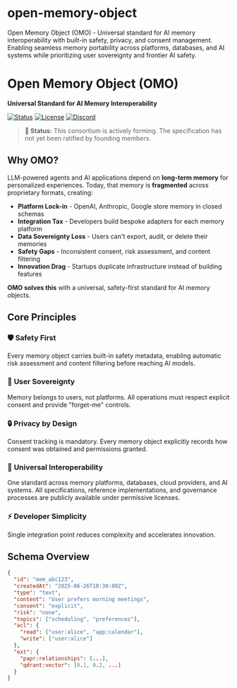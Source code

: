 # open-memory-object
Open Memory Object (OMO) - Universal standard for AI memory interoperability with built-in safety, privacy, and consent management. Enabling seamless memory portability across platforms, databases, and AI systems while prioritizing user sovereignty and frontier AI safety.

# Open Memory Object (OMO)

**Universal Standard for AI Memory Interoperability**

[![Status](https://img.shields.io/badge/status-in%20formation-yellow)](https://github.com/papr-ai/open-memory-object)
[![License](https://img.shields.io/badge/license-Apache%202.0-blue)](LICENSE)
[![Discord](https://img.shields.io/badge/discord-omo--spec-7289da)](https://discord.gg/omo-spec)

> **🚨 Status:** This consortium is actively forming. The specification has not yet been ratified by founding members.

## Why OMO?

LLM-powered agents and AI applications depend on **long-term memory** for personalized experiences. Today, that memory is **fragmented** across proprietary formats, creating:

- **Platform Lock-in** - OpenAI, Anthropic, Google store memory in closed schemas
- **Integration Tax** - Developers build bespoke adapters for each memory platform  
- **Data Sovereignty Loss** - Users can't export, audit, or delete their memories
- **Safety Gaps** - Inconsistent consent, risk assessment, and content filtering
- **Innovation Drag** - Startups duplicate infrastructure instead of building features

**OMO solves this** with a universal, safety-first standard for AI memory objects.

## Core Principles

### 🛡️ **Safety First**
Every memory object carries built-in safety metadata, enabling automatic risk assessment and content filtering before reaching AI models.

### 👤 **User Sovereignty** 
Memory belongs to users, not platforms. All operations must respect explicit consent and provide "forget-me" controls.

### 🔒 **Privacy by Design**
Consent tracking is mandatory. Every memory object explicitly records how consent was obtained and permissions granted.

### 🔗 **Universal Interoperability**
One standard across memory platforms, databases, cloud providers, and AI systems. All specifications, reference implementations, and governance processes are publicly available under permissive licenses.

### ⚡ **Developer Simplicity**
Single integration point reduces complexity and accelerates innovation.

## Schema Overview

```json
{
  "id": "mem_abc123",
  "createdAt": "2025-06-26T10:30:00Z",
  "type": "text",
  "content": "User prefers morning meetings",
  "consent": "explicit",
  "risk": "none",
  "topics": ["scheduling", "preferences"],
  "acl": {
    "read": ["user:alice", "app:calendar"],
    "write": ["user:alice"]
  },
  "ext": {
    "papr:relationships": [...],
    "qdrant:vector": [0.1, 0.2, ...]
  }
}

